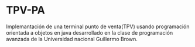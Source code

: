 # TPV-PA
 Implemantación de una terminal punto de venta(TPV) usando programación orientada a objetos en java desarrollado en la clase de programación avanzada de la Universidad nacional Guillermo Brown.
 
